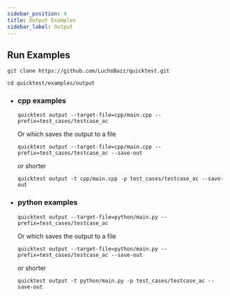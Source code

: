 ```yaml
---
sidebar_position: 4
title: Output Examples
sidebar_label: Output
---
```


## Run Examples

```shell
git clone https://github.com/LuchoBazz/quicktest.git

cd quicktest/examples/output
```

* ### cpp examples
   
    ```shell
    quicktest output --target-file=cpp/main.cpp --prefix=test_cases/testcase_ac
    ```
    Or which saves the output to a file
    ```shell
    quicktest output --target-file=cpp/main.cpp --prefix=test_cases/testcase_ac --save-out
    ```

    or shorter

    ```shell
    quicktest output -t cpp/main.cpp -p test_cases/testcase_ac --save-out
    ```

* ### python examples
    
    ```shell
    quicktest output --target-file=python/main.py --prefix=test_cases/testcase_ac
    ```
    Or which saves the output to a file
    ```shell
    quicktest output --target-file=python/main.py --prefix=test_cases/testcase_ac --save-out
    ```

    or shorter

    ```shell
    quicktest output -t python/main.py -p test_cases/testcase_ac --save-out
    ```
